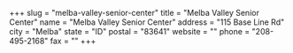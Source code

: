 +++
slug = "melba-valley-senior-center"
title = "Melba Valley Senior Center"
name = "Melba Valley Senior Center"
address = "115 Base Line Rd"
city = "Melba"
state = "ID"
postal = "83641"
website = ""
phone = "208-495-2168"
fax = ""
+++
